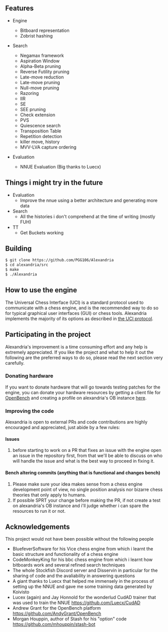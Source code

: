 ## Features
* Engine
  * Bitboard representation
  * Zobrist hashing
* Search
  * Negamax framework
  * Aspiration Window
  * Alpha-Beta pruning
  * Reverse Futility pruning
  * Late-move reduction
  * Late-move pruning
  * Null-move pruning
  * Razoring
  * IIR
  * SE
  * SEE pruning
  * Check extension
  * PVS
  * Quiescence search
  * Transposition Table
  * Repetition detection
  * killer move, history
  * MVV-LVA capture ordering
  
* Evaluation
  * NNUE Evaluation (Big thanks to Luecx)

## Things i might try in the future
* Evaluation
  * Improve the nnue using a better architecture and generating more data
* Search
   * All the histories i don't comprehend at the time of writing (mostly FUH)
* TT
   * Get Buckets working
   
 ## Building

```bash
$ git clone https://github.com/PGG106/Alexandria
$ cd alexandria/src
$ make 
$ ./Alexandria
```
 ## How to use the engine

The Universal Chess Interface (UCI) is a standard protocol used to communicate with
a chess engine, and is the recommended way to do so for typical graphical user interfaces
(GUI) or chess tools. Alexandria implements the majority of its options as described
in [the UCI protocol](https://www.shredderchess.com/download/div/uci.zip).

## Participating in the project

Alexandria's improvement is a time consuming effort and any help is extremely appreciated. 
If you like the project and what to help it out the following are the preferred ways to do so, please read the next section very carefully.

### Donating hardware

If you want to donate hardware that will go towards testing patches for the engine, you can donate
your hardware resources by getting a client file for [OpenBench](https://github.com/AndyGrant/OpenBench)
and creating a profile on alexandria's OB instance [here](https://pgg106.pythonanywhere.com/).

### Improving the code
Alexandria is open to external PRs and code contributions are highly encouraged and appreciated, just abide by a few rules:
#### Issues
1) before starting to work on a PR that fixes an issue with the engine open an issue in the repository first, from that we'll be able to discuss on who will handle the issue and 
what is the best way to proceed in fixing it.
#### Bench altering commits (anything that is functional and changes bench)
1) Please make sure your idea makes sense from a chess engine development point of view, no single position analysis nor bizarre chess theories that only apply to humans.
2) If possible SPRT your change before making the PR, if not create a test on alexandria's OB instance and i'll judge whether i can spare the resources to run it or 
not.

## Acknowledgements
This project would not have been possible without the following people
* BluefeverSoftware for his Vice chess engine from which i learnt the basic structure and functionality of a chess engine
* CodeMonkeyKing for his bbc chess engine from which i learnt how bitboards work and several refined search techniques
* The whole Stockfish Discord server and Disservin in particular for the sharing of code and the avaliability in answering questions
* A giant thanks to Luecx that helped me immensely in the process of setting up the NNUE and gave me some training data generated by Koivisto
* Lucex (again) and Jay Honnold for the wonderlud CudAD trainer that was used to train the NNUE https://github.com/Luecx/CudAD
* Andrew Grant for the OpenBench platform https://github.com/AndyGrant/OpenBench
* Morgan Houppin, author of Stash for his "option" code https://github.com/mhouppin/stash-bot
